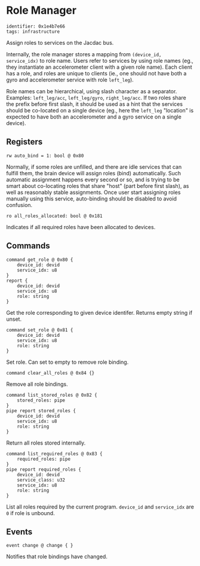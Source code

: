 # Role Manager

    identifier: 0x1e4b7e66
    tags: infrastructure

Assign roles to services on the Jacdac bus.

Internally, the role manager stores a mapping from `(device_id, service_idx)` to role name.
Users refer to services by using role names (eg., they instantiate an accelerometer client with a given role name).
Each client has a role, and roles are unique to clients
(ie., one should not have both a gyro and accelerometer service with role `left_leg`).

Role names can be hierarchical, using slash character as a separator.
Examples: `left_leg/acc`, `left_leg/gyro`, `right_leg/acc`.
If two roles share the prefix before first slash, it should be used as a hint that the services
should be co-located on a single device
(eg., here the `left_leg` "location" is expected to have both an accelerometer and a gyro service on a single device).

## Registers

    rw auto_bind = 1: bool @ 0x80

Normally, if some roles are unfilled, and there are idle services that can fulfill them,
the brain device will assign roles (bind) automatically.
Such automatic assignment happens every second or so, and is trying to be smart about
co-locating roles that share "host" (part before first slash),
as well as reasonably stable assignments.
Once user start assigning roles manually using this service, auto-binding should be disabled to avoid confusion.

    ro all_roles_allocated: bool @ 0x181

Indicates if all required roles have been allocated to devices.

## Commands

    command get_role @ 0x80 {
        device_id: devid
        service_idx: u8
    }
    report {
        device_id: devid
        service_idx: u8
        role: string
    }

Get the role corresponding to given device identifer. Returns empty string if unset.

    command set_role @ 0x81 {
        device_id: devid
        service_idx: u8
        role: string
    }

Set role. Can set to empty to remove role binding.

    command clear_all_roles @ 0x84 {}

Remove all role bindings.

    command list_stored_roles @ 0x82 {
        stored_roles: pipe
    }
    pipe report stored_roles {
        device_id: devid
        service_idx: u8
        role: string
    }

Return all roles stored internally.

    command list_required_roles @ 0x83 {
        required_roles: pipe
    }
    pipe report required_roles {
        device_id: devid
        service_class: u32
        service_idx: u8
        role: string
    }

List all roles required by the current program. `device_id` and `service_idx` are `0` if role is unbound.

## Events

    event change @ change { }

Notifies that role bindings have changed.
